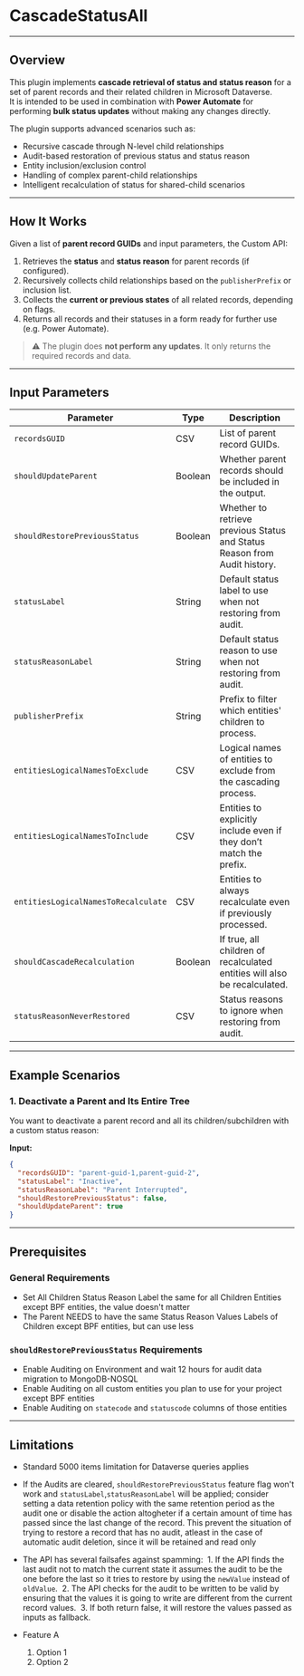 ﻿# CascadeStatusAll

---

## Overview

This plugin implements **cascade retrieval of status and status reason** for a set of parent records and their related children in Microsoft Dataverse.  
It is intended to be used in combination with **Power Automate** for performing **bulk status updates** without making any changes directly.

The plugin supports advanced scenarios such as:

- Recursive cascade through N-level child relationships
- Audit-based restoration of previous status and status reason
- Entity inclusion/exclusion control
- Handling of complex parent-child relationships
- Intelligent recalculation of status for shared-child scenarios

---

## How It Works

Given a list of **parent record GUIDs** and input parameters, the Custom API:

1. Retrieves the **status** and **status reason** for parent records (if configured).
2. Recursively collects child relationships based on the `publisherPrefix` or inclusion list.
3. Collects the **current or previous states** of all related records, depending on flags.
4. Returns all records and their statuses in a form ready for further use (e.g. Power Automate).

> ⚠️ The plugin does **not perform any updates**. It only returns the required records and data.

---

## Input Parameters

| Parameter                           | Type    | Description |
|------------------------------------|---------|-------------|
| `recordsGUID`                      | CSV     | List of parent record GUIDs. |
| `shouldUpdateParent`              | Boolean | Whether parent records should be included in the output. |
| `shouldRestorePreviousStatus`     | Boolean | Whether to retrieve previous Status and Status Reason from Audit history. |
| `statusLabel`                     | String  | Default status label to use when not restoring from audit. |
| `statusReasonLabel`               | String  | Default status reason to use when not restoring from audit. |
| `publisherPrefix`                 | String  | Prefix to filter which entities' children to process. |
| `entitiesLogicalNamesToExclude`   | CSV     | Logical names of entities to exclude from the cascading process. |
| `entitiesLogicalNamesToInclude`   | CSV     | Entities to explicitly include even if they don’t match the prefix. |
| `entitiesLogicalNamesToRecalculate` | CSV   | Entities to always recalculate even if previously processed. |
| `shouldCascadeRecalculation`      | Boolean | If true, all children of recalculated entities will also be recalculated. |
| `statusReasonNeverRestored`       | CSV     | Status reasons to ignore when restoring from audit. |

---

## Example Scenarios

### 1. Deactivate a Parent and Its Entire Tree

You want to deactivate a parent record and all its children/subchildren with a custom status reason:

**Input:**

```json
{
  "recordsGUID": "parent-guid-1,parent-guid-2",
  "statusLabel": "Inactive",
  "statusReasonLabel": "Parent Interrupted",
  "shouldRestorePreviousStatus": false,
  "shouldUpdateParent": true
}
```
---

## Prerequisites

### General Requirements
- Set All Children Status Reason Label the same for all Children Entities except BPF entities, the value doesn't matter
- The Parent NEEDS to have the same Status Reason Values Labels of Children except BPF entities, but can use less

### `shouldRestorePreviousStatus` Requirements
- Enable Auditing on Environment and wait 12 hours for audit data migration to MongoDB-NOSQL
- Enable Auditing on all custom entities you plan to use for your project except BPF entities
- Enable Auditing on `statecode` and `statuscode` columns of those entities

---

## Limitations

- Standard 5000 items limitation for Dataverse queries applies
- If the Audits are cleared, `shouldRestorePreviousStatus` feature flag won't work and `statusLabel`,`statusReasonLabel` will be applied;
consider setting a data retention policy with the same retention period as the audit one or disable the action altogheter if a certain amount of time has passed since the last change of the record.
This prevent the situation of trying to restore a record that has no audit, atleast in the case of automatic audit deletion, since it will be retained and read only
- The API has several failsafes against spamming:
‎ 1. If the API finds the last audit not to match the current state it assumes the audit to be the one before the last so it tries to restore by using the `newValue` instead of `oldValue`.
‎ 2. The API checks for the audit to be written to be valid by ensuring that the values it is going to write are different from the current record values.
‎ 3. If both return false, it will restore the values passed as inputs as fallback.

- Feature A
  1. Option 1
  2. Option 2